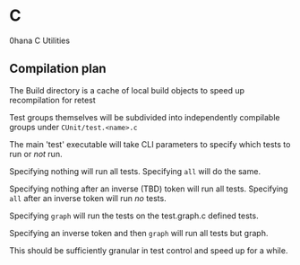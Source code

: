 # C
0hana C Utilities

## Compilation plan
The Build directory is a cache of local build objects to speed up recompilation for retest

Test groups themselves will be subdivided into independently compilable groups under `CUnit/test.<name>.c`

The main 'test' executable will take CLI parameters to specify which tests to run or _not_ run.

Specifying nothing will run all tests. Specifying `all` will do the same.

Specifying nothing after an inverse (TBD) token will run all tests. Specifying `all` after an inverse token will run _no_ tests.

Specifying `graph` will run the tests on the test.graph.c defined tests.

Specifying an inverse token and then `graph` will run all tests but graph.

This should be sufficiently granular in test control and speed up for a while.
